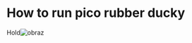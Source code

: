 # How to run pico rubber ducky

Hold![obraz](https://user-images.githubusercontent.com/32677600/145720889-7136c778-1f71-4926-827c-33dc3bc6515f.png)

